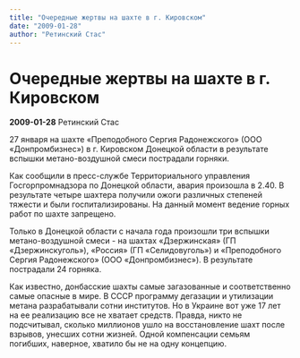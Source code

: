 ```yaml
---
title: "Очередные жертвы на шахте в г. Кировском"
date: "2009-01-28"
author: "Ретинский Стас"
---
```


# Очередные жертвы на шахте в г. Кировском

**2009-01-28** Ретинский Стас

27 января на шахте «Преподобного Сергия Радонежского» (ООО «Донпромбизнес») в г. Кировском Донецкой области в результате вспышки метано-воздушной смеси пострадали горняки.

Как сообщили в пресс-службе Территориального управления Госгорпромнадзора по Донецкой области, авария произошла в 2.40. В результате четыре шахтера получили ожоги различных степеней тяжести и были госпитализированы. На данный момент ведение горных работ по шахте запрещено.

Только в Донецкой области с начала года произошли три вспышки метано-воздушной смеси - на шахтах «Дзержинская» (ГП «Дзержинскуголь»), «Россия» (ГП «Селидовуголь») и «Преподобного Сергия Радонежского» (ООО «Донпромбизнес»). В результате пострадали 24 горняка.

Как известно, донбасские шахты самые загазованные и соответственно самые опасные в мире. В СССР программу дегазации и утилизации метана разрабатывали сотни институтов. Но в Украине вот уже 17 лет на ее реализацию все не хватает средств. Правда, никто не подсчитывал, сколько миллионов ушло на восстановление шахт после взрывов, унесших сотни жизней. Одной компенсации семьям погибших, наверное, хватило бы не на одну концепцию.